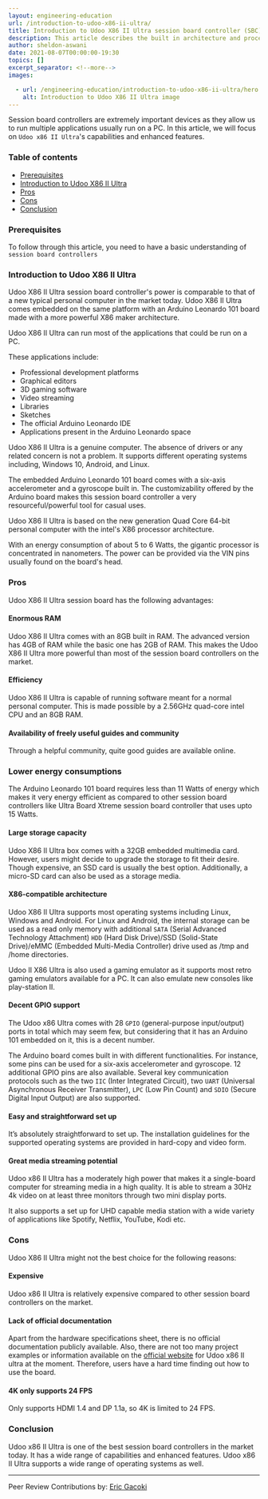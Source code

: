 ```yaml
---
layout: engineering-education
url: /introduction-to-udoo-x86-ii-ultra/
title: Introduction to Udoo X86 II Ultra session board controller (SBC)
description: This article describes the built in architecture and processing power of the Udoo x86 II Ultra. It also highlights and clarifies the different capabilities of Udoo X86 II Ultra and why it is better than most session board controllers.
author: sheldon-aswani
date: 2021-08-07T00:00:00-19:30
topics: []
excerpt_separator: <!--more-->
images:

  - url: /engineering-education/introduction-to-udoo-x86-ii-ultra/hero.jpg
    alt: Introduction to Udoo X86 II Ultra image
---
```

Session board controllers are extremely important devices as they allow us to run multiple applications usually run on a PC. In this article, we will focus on `Udoo x86 II Ultra`'s capabilities and enhanced features.
<!--more-->

### Table of contents
- [Prerequisites](#prerequisites)
- [Introduction to Udoo X86 II Ultra](#introduction-to-udoo-x86-ii-ultra)
- [Pros](#pros)
- [Cons](#cons)
- [Conclusion](#conclusion)

### Prerequisites
To follow through this article, you need to have a basic understanding of `session board controllers`

### Introduction to Udoo X86 II Ultra
Udoo X86 II Ultra session board controller's power is comparable to that of a new typical personal computer in the market today. Udoo X86 II Ultra comes embedded on the same platform with an Arduino Leonardo 101 board made with a more powerful X86 maker architecture.

Udoo X86 II Ultra can run most of the applications that could be run on a PC.

These applications include:
- Professional development platforms
- Graphical editors
- 3D gaming software
- Video streaming
- Libraries
- Sketches
- The official Arduino Leonardo IDE
- Applications present in the Arduino Leonardo space

Udoo X86 II Ultra is a genuine computer. The absence of drivers or any related concern is not a problem. It supports different operating systems including, Windows 10, Android, and Linux.

The embedded Arduino Leonardo 101 board comes with a six-axis accelerometer and a gyroscope built in. The customizability offered by the Arduino board makes this session board controller a very resourceful/powerful tool for casual uses.

Udoo X86 II Ultra is based on the new generation Quad Core 64-bit personal computer with the intel's X86 processor architecture.

With an energy consumption of about 5 to 6 Watts, the gigantic processor is concentrated in nanometers. The power can be provided via the VIN pins usually found on the board's head.

### Pros
Udoo X86 II Ultra session board has the following advantages:

#### Enormous RAM
Udoo X86 II Ultra comes with an 8GB built in RAM. The advanced version has 4GB of RAM while the basic one has 2GB of RAM. This makes the Udoo X86 II Ultra more powerful than most of the session board controllers on the market.

#### Efficiency
Udoo X86 II Ultra is capable of running software meant for a normal personal computer. This is made possible by a 2.56GHz quad-core intel CPU and an 8GB RAM.

#### Availability of freely useful guides and community
Through a helpful community, quite good guides are available online.

###	Lower energy consumptions
The Arduino Leonardo 101 board requires less than 11 Watts of energy which makes it very energy efficient as compared to other session board controllers like Ultra Board Xtreme session board controller that uses upto 15 Watts.

#### Large storage capacity
Udoo X86 II Ultra box comes with a 32GB embedded multimedia card. However, users might decide to upgrade the storage to fit their desire. Though expensive, an SSD card is usually the best option. Additionally, a micro-SD card can also be used as a storage media.

#### X86-compatible architecture
Udoo X86 II Ultra supports most operating systems including Linux, Windows and Android. For Linux and Android, the internal storage can be used as a read only memory with additional `SATA` (Serial Advanced Technology Attachment) `HDD` (Hard Disk Drive)/SSD (Solid-State Drive)/eMMC (Embedded Multi-Media Controller) drive used as /tmp and /home directories.

Udoo II X86 Ultra is also used a gaming emulator as it supports most retro gaming emulators available for a PC. It can also emulate new consoles like play-station II.

#### Decent GPIO support
The Udoo x86 Ultra comes with 28 `GPIO` (general-purpose input/output) ports in total which may seem few, but considering that it has an Arduino 101 embedded on it, this is a decent number.

The Arduino board comes built in with different functionalities. For instance, some pins can be used for a six-axis accelerometer and gyroscope. 12 additional GPIO pins are also available. Several key communication protocols such as the two `IIC` (Inter Integrated Circuit), two `UART` (Universal Asynchronous Receiver Transmitter), `LPC` (Low Pin Count) and `SDIO` (Secure Digital Input Output) are also supported.

####  Easy and straightforward set up
It’s absolutely straightforward to set up. The installation guidelines for the supported operating systems are provided in hard-copy and video form.

#### Great media streaming potential
Udoo x86 II Ultra has a moderately high power that makes it a single-board computer for streaming media in a high quality. It is able to stream a 30Hz 4k video on at least three monitors through two mini display ports.

It also supports a set up for UHD capable media station with a wide variety of applications like Spotify, Netflix, YouTube, Kodi etc.

### Cons
Udoo X86 II Ultra might not the best choice for the following reasons:

#### Expensive
Udoo x86 II Ultra is relatively expensive compared to other session board controllers on the market.

#### Lack of official documentation
Apart from the hardware specifications sheet, there is no official documentation publicly available. Also, there are not too many project examples or information available on the [official website](https://www.udoo.org/docs-x86II) for Udoo x86 II ultra at the moment. Therefore, users have a hard time finding out how to use the board.

#### 4K only supports 24 FPS
Only supports HDMI 1.4 and DP 1.1a, so 4K is limited to 24 FPS.

### Conclusion
Udoo x86 II Ultra is one of the best session board controllers in the market today. It has a wide range of capabilities and enhanced features. Udoo x86 II Ultra supports a wide range of operating systems as well.

---
Peer Review Contributions by: [Eric Gacoki](/engineering-education/authors/eric-gacoki/)
